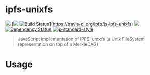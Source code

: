 ipfs-unixfs
===========

[![](https://img.shields.io/badge/made%20by-Protocol%20Labs-blue.svg?style=flat-square)](http://ipn.io)
[[![](https://img.shields.io/badge/freenode-%23ipfs-blue.svg?style=flat-square)](http://webchat.freenode.net/?channels=%23ipfs)
![Build Status](https://travis-ci.org/ipfs/js-ipfs-unixfs.svg?style=flat-square)](https://travis-ci.org/ipfs/js-ipfs-unixfs)
![](https://img.shields.io/badge/coverage-%3F%25-yellow.svg?style=flat-square)
[![Dependency Status](https://david-dm.org/ipfs/js-ipfs-unixfs.svg?style=flat-square)](https://david-dm.org/ipfs/js-ipfs-unixfs)
[![js-standard-style](https://img.shields.io/badge/code%20style-standard-brightgreen.svg?style=flat-square)](https://github.com/feross/standard)

> JavaScript implementation of IPFS' unixfs (a Unix FileSystem representation on top of a MerkleDAG)

# Usage
